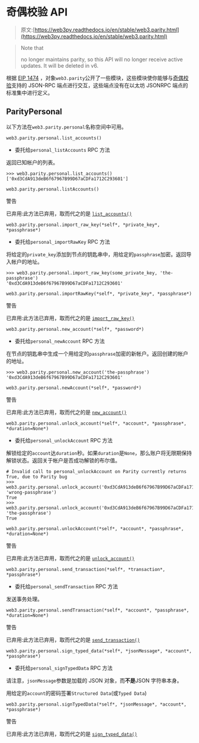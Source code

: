 # 奇偶校验 API

> 原文:[https://web3py.readthedocs.io/en/stable/web3.parity.html](https://web3py.readthedocs.io/en/stable/web3.parity.html)

> Note that
> 
> no longer maintains parity, so this API will no longer receive active updates. It will be deleted in v6\.

 根据 [EIP 1474](https://github.com/ethereum/EIPs/pull/1474) ，对象`web3.parity`公开了一些模块，这些模块使你能够与[奇偶校验](https://wiki.parity.io/JSONRPC)支持的 JSON-RPC 端点进行交互，这些端点没有在以太坊 JSONRPC 端点的标准集中进行定义。

 ## ParityPersonal

以下方法在`web3.parity.personal`名称空间中可用。

```
web3.parity.personal.list_accounts()
```

*   委托给`personal_listAccounts` RPC 方法

返回已知帐户的列表。

```
>>> web3.parity.personal.list_accounts()
['0xd3CdA913deB6f67967B99D67aCDFa1712C293601'] 
```

```
web3.parity.personal.listAccounts()
```

警告

已弃用:此方法已弃用，取而代之的是 [`list_accounts()`](#web3.parity.personal.list_accounts "web3.parity.personal.list_accounts")

```
web3.parity.personal.import_raw_key(*self*, *private_key*, *passphrase*)
```

*   委托给`personal_importRawKey` RPC 方法

将给定的`private_key`添加到节点的钥匙串中，用给定的`passphrase`加密。返回导入帐户的地址。

```
>>> web3.parity.personal.import_raw_key(some_private_key, 'the-passphrase')
'0xd3CdA913deB6f67967B99D67aCDFa1712C293601' 
```

```
web3.parity.personal.importRawKey(*self*, *private_key*, *passphrase*)
```

警告

已弃用:此方法已弃用，取而代之的是 [`import_raw_key()`](#web3.parity.personal.import_raw_key "web3.parity.personal.import_raw_key")

```
web3.parity.personal.new_account(*self*, *password*)
```

*   委托给`personal_newAccount` RPC 方法

在节点的钥匙串中生成一个用给定的`passphrase`加密的新帐户。返回创建的帐户的地址。

```
>>> web3.parity.personal.new_account('the-passphrase')
'0xd3CdA913deB6f67967B99D67aCDFa1712C293601' 
```

```
web3.parity.personal.newAccount(*self*, *password*)
```

警告

已弃用:此方法已弃用，取而代之的是 [`new_account()`](#web3.parity.personal.new_account "web3.parity.personal.new_account")

```
web3.parity.personal.unlock_account(*self*, *account*, *passphrase*, *duration=None*)
```

*   委托给`personal_unlockAccount` RPC 方法

解锁给定的`account`达`duration`秒。如果`duration`是`None`，那么账户将无限期保持解锁状态。返回关于帐户是否成功解锁的布尔值。

```
# Invalid call to personal_unlockAccount on Parity currently returns True, due to Parity bug
>>> web3.parity.personal.unlock_account('0xd3CdA913deB6f67967B99D67aCDFa1712C293601', 'wrong-passphrase')
True
>>> web3.parity.personal.unlock_account('0xd3CdA913deB6f67967B99D67aCDFa1712C293601', 'the-passphrase')
True 
```

```
web3.parity.personal.unlockAccount(*self*, *account*, *passphrase*, *duration=None*)
```

警告

已弃用:此方法已弃用，取而代之的是 [`unlock_account()`](#web3.parity.personal.unlock_account "web3.parity.personal.unlock_account")

```
web3.parity.personal.send_transaction(*self*, *transaction*, *passphrase*)
```

*   委托给`personal_sendTransaction` RPC 方法

发送事务处理。

```
web3.parity.personal.sendTransaction(*self*, *account*, *passphrase*, *duration=None*)
```

警告

已弃用:此方法已弃用，取而代之的是 [`send_transaction()`](#web3.parity.personal.send_transaction "web3.parity.personal.send_transaction")

```
web3.parity.personal.sign_typed_data(*self*, *jsonMessage*, *account*, *passphrase*)
```

*   委托给`personal_signTypedData` RPC 方法

请注意，`jsonMessage`参数是加载的 JSON 对象，而**不是**JSON 字符串本身。

用给定的`account`的密码签署`Structured Data`(或`Typed Data`)

```
web3.parity.personal.signTypedData(*self*, *jsonMessage*, *account*, *passphrase*)
```

警告

已弃用:此方法已弃用，取而代之的是 [`sign_typed_data()`](#web3.parity.personal.sign_typed_data "web3.parity.personal.sign_typed_data")